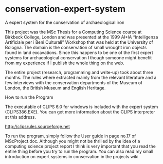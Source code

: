 conservation-expert-system
==========================

A expert system for the conservation of archaeological iron


This project was the MSc Thesis for a Computing Science cource at Birkbeck College, London and was presented at the 1999 AI*IA “Intelligenza Artificiale per i Beni Culturali” Workshop that was held at the University of Bologna. The domain is the conservation of small wrought iron objects found in land excavations. Since this happens to be one of the first expert systems for archaeological conservation I though someone might benefit from my experience if I publish the whole thing on the web.

The entire project (research, programming and write-up) took about three months. The rules where extracted mainly from the relevant literature and a few interviews with the conservation departments of the Museum of London, the British Museum and English Heritage.


How to run the Program

The executable of CLIPS 6.0 for windows is included with the expert system (CLIPS386.EXE).  You can get more information about the CLIPS interpreter at this address. 

http://clipsrules.sourceforge.net

To run the program, simply follow the User guide in page no.17 of MScProject.doc. Although you might not be thrilled by the idea of a computing science project report I think is very important that you read the entire thing before you try to run the program. You can also read my small introduction on expert systems in conservation in the projects wiki